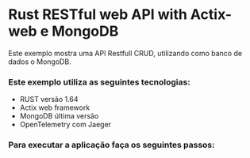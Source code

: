 # Rust RESTful web API with Actix-web e MongoDB

Este exemplo mostra uma API Restfull CRUD, utilizando como banco de dados o MongoDB.

### Este exemplo utiliza as seguintes tecnologias:
- RUST versão 1.64
- Actix web framework
- MongoDB última versão
- OpenTelemetry com Jaeger

### Para executar a aplicação faça os seguintes passos:

```bash

```


